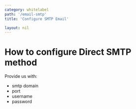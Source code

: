 ```yaml
---
category: whitelabel
path: '/email-smtp'
title: 'Configure SMTP Email'

layout: nil
---
```


# How to configure Direct SMTP method

Provide us with:

* smtp domain
* port
* username
* password